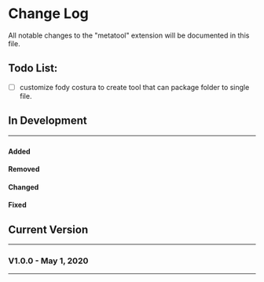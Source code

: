 # Change Log
All notable changes to the "metatool" extension will be documented in this file.

## Todo List:
 - [ ] customize fody costura to create tool that can package folder to single file.
## In Development

---
### 
#### Added
#### Removed
#### Changed
#### Fixed

## Current Version
---
### V1.0.0 - May 1, 2020

---
